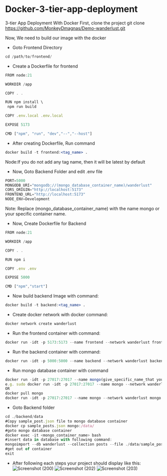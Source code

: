 # Docker-3-tier-app-deployment
3-tier App Deployment With Docker
First, clone the project 
git clone https://github.com/MonkeyDmagnas/Demo-wanderlust.git

Now, We need to build our image with the docker 

- Goto Frontend Directory

```jsx
cd /path/to/frontend/
```

- Create a Dockerfile for frontend

```jsx
FROM node:21

WORKDIR /app

COPY . .

RUN npm install \
 npm run build

COPY .env.local .env.local

EXPOSE 5173

CMD ["npm", "run", "dev","--","--host"]

```

- After creating Dockerfile, Run command

```jsx
docker build -t frontend:<tag_name> .
```
Node:If you do not add any tag name, then it will be latest by default

- Now, Goto Backend Folder and edit .env file

```jsx
PORT=5000
MONGODB_URI="mongodb://(mongo_database_container_name)/wanderlust"
CORS_ORIGIN="http://localhost:5173"
FRONTEND_URL="http://localhost:5173"
NODE_ENV=Development
```

Note: Replace (mongo_database_container_name) with the name mongo or your specific container name.

- Now, Create Dockerfile for Backend

```jsx
FROM node:21

WORKDIR /app

COPY . .

RUN npm i

COPY .env .env

EXPOSE 5000

CMD ["npm","start"]
```

- Now build backend Image with command:

```jsx
docker build -t backend:<tag_name> .
```

- Create docker network with docker command:

```jsx
docker network create wanderlust
```

- Run the frontend container with command:

```jsx
docker run -idt -p 5173:5173 --name frontend --network wanderlust frontend:latest
```

- Run the backend container with command:

```jsx
docker run -idt -p 5000:5000 --name backend --network wanderlust backend:latest
```

- Run mongo database container with command

```jsx
docker run -idt -p 27017:27017 --name mongo(give_specific_name_that you_changed_in_environment_file) --network wanderlust mongo
e.g. sudo docker run -idt -p 27017:27017 --name mongo --network wanderlust mongo:latest
OR
docker pull mongo
docker run -idt -p 27017:27017 --name mongo --network wanderlust mongo
```

- Goto Backend folder

```jsx
cd ./backend/data
#Copy sample_post.json file to mongo database container
docker cp sample_posts.json mongo:/data/
#goto mongo database container
docker exec -it <mongo_container_name> bash
#insert data in database with following command:
mongoimport --db wanderlust --collection posts --file ./data/sample_posts.json --jsonArray
#get out of container 
exit
```

- After following each steps your project should display like this:
![Screenshot (200)](https://github.com/user-attachments/assets/fc2e5d16-c6a6-4bb9-82ba-75a48668df65)
![Screenshot (202)](https://github.com/user-attachments/assets/ceb32b3d-77cc-4b79-8f5a-d0f23670dc99)
![Screenshot (203)](https://github.com/user-attachments/assets/e11cf192-c09a-4e93-980d-5cff51b7a227)

